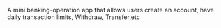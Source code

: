 A mini banking-operation app that allows users create an account, have daily transaction limits, Withdraw, Transfer,etc
